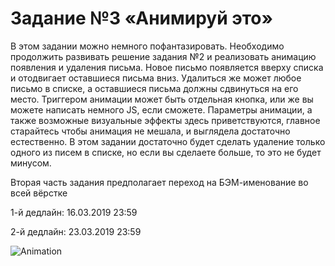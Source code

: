 # Задание №3 «Анимируй это»

В этом задании можно немного пофантазировать. Необходимо продолжить развивать решение задания №2 и реализовать анимацию появления и удаления письма. Новое письмо появляется вверху списка и отодвигает оставшиеся письма вниз. Удалиться же может любое письмо в списке, а оставшиеся письма должны сдвинуться на его место. Триггером анимации может быть отдельная кнопка, или же вы можете написать немного JS, если сможете. Параметры анимации, а также возможные визуальные эффекты здесь приветствуются, главное старайтесь чтобы анимация не мешала, и выглядела достаточно естественно. В этом задании достаточно будет сделать удаление только одного из писем в списке, но если вы сделаете больше, то это не будет минусом.

Вторая часть задания предполагает переход на БЭМ-именование во всей вёрстке

1-й дедлайн: 16.03.2019 23:59

2-й дедлайн: 23.03.2019 23:59

![Animation](https://user-images.githubusercontent.com/357689/54089391-8865fd80-4379-11e9-8702-b1aca43e0d78.gif)

